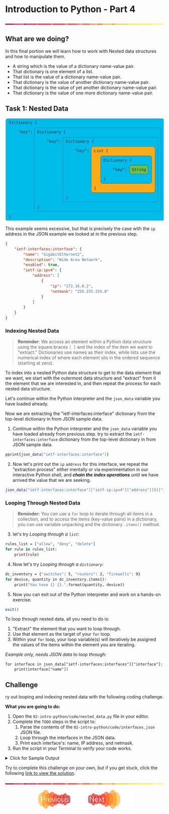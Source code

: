 # Introduction to Python - Part 4
![line](../assets/banner.png)

## What are we doing?

In this final portion we will learn how to work with Nested data structures and how to manipulate them.

* A string which is the value of a dictionary name-value pair.
* That dictionary is one element of a list.
* That list is the value of a dictionary name-value pair.
* That dictionary is the value of another dictionary name-value pair.
* That dictionary is the value of yet another dictionary name-value pair.
* That dictionary is the value of one more dictionary name-value pair.


## Task 1: Nested Data

![Nested Data Visualized](images/nested-data.png)

This example seems excessive, but that is precisely the case with the `ip` address in the JSON example we looked at in the previous step.

```JSON
{
    "ietf-interfaces:interface": {
        "name": "GigabitEthernet2",
        "description": "Wide Area Network",
        "enabled": true,
        "ietf-ip:ipv4": {
            "address": [
                {
                    "ip": "172.16.0.2",
                    "netmask": "255.255.255.0"
                }
            ]
        }
    }
}
```

### Indexing Nested Data

> **Reminder:** We access an element within a Python data structure using the square braces `[ ]` and the index of the item we want to "extract." Dictionaries use names as their index, while lists use the numerical index of where each element sits in the ordered sequence (starting at zero).

To index into a nested Python data structure to get to the data element that we want, we start with the outermost data structure and "extract" from it the element that we are interested in, and then repeat the process for each nested data structure.

Let's continue within the Python interpreter and the `json_data` variable you have loaded already.

Now we are extracting the "ietf-interfaces:interface" dictionary from the top-level dictionary in from JSON sample data.

1. Continue within the Python interpreter and the `json_data` variable you have loaded already from previous step. 
try to extract the `ietf-interfaces:interface` dictionary from the top-level dictionary in from JSON sample data.
```bash
pprint(json_data["ietf-interfaces:interface"])
```
2. Now let's print out the `ip` `address` for this interface, we repeat the "extraction process" either mentally or via experimentation in our interactive Python shell, and _**chain the index operations**_ until we have arrived the value that we are seeking.
```bash
json_data["ietf-interfaces:interface"]["ietf-ip:ipv4"]["address"][0]["ip"]
```

### Looping Through Nested Data

> **Reminder:** You can use a `for` loop to iterate through all items in a collection, and to access the items (key-value pairs) in a dictionary, you can use variable unpacking and the dictionary `.items()` method.

3. let's try _Looping through a `list`:_

```bash
rules_list = ["allow", "deny", "delete"]
for rule in rules_list:
    print(rule)
```
4. Now let's try _Looping through a `dictionary`:_

```bash
dc_inventory = {"switches": 5, "routers": 2, "firewalls": 9}
for device, quantity in dc_inventory.items():
    print("You have {} {}.".format(quantity, device))
```

5. Now you can exit out of the Python interpreter and work on a hands-on exercise.

```bash
exit()
```

To loop through nested data, all you need to do is:

1. "Extract" the element that you want to loop through.
2. Use that element as the target of your `for` loop.
3. Within your `for` loop, your loop variable(s) will iteratively be assigned the values of the items within the element you are iterating.

_Example only, needs JSON data to loop through:_

```
for interface in json_data["ietf-interfaces:interfaces"]["interface"]:
    print(interface["name"])
```

## Challenge

ry out looping and indexing nested data with the following coding challenge.

**What you are going to do:**

1. Open the `02-intro-python/code/nested_data.py` file in your editor.
2. Complete the `TODO` steps in the script to:
    1. Parse the contents of the `02-intro-python/code/interfaces.json` JSON file.
    2. Loop through the interfaces in the JSON data.
    3. Print each interface's: name, IP address, and netmask.
3. Run the script in your Terminal to verify your code works.




<details>
<summary> Click for Sample Output </summary>
<pre><code>(venv) > python3 02-intro-python/code/nested_data.py
GigabitEthernet1: 198.18.134.11 255.255.192.0
GigabitEthernet2: 172.16.255.1 255.255.255.0
Loopback0: 10.0.0.1 255.255.255.255
</code></pre>
</details>


Try to complete this challenge on your own, but if you get stuck, click the following [link to view the solution](./lab/solutions/nested_data_solution.py).



![line](../assets/banner.png)
<p align="center">
<a href="4.md"><img src="../assets/previous.png" width="150px"></a>
<a href="6.md"><img src="../assets/next.png" width="150px"></a>
</p>